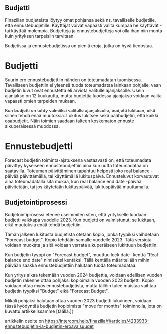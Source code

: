 ## Budjetti

Finazillan budjeteista löytyy omat pohjansa sekä ns. tavalliselle budjetille, että ennustebudjetille. Käyttäjät voivat vapaasti valita kumpaa he käyttävät - tai käyttää molempia. Budjetteja ja ennustebudjetteja voi olla ihan niin monta kuin yrityksen tarpeisiin tarvitaan.

Budjetissa ja ennustebudjetissa on pieniä eroja, jotka on hyvä tiedostaa.

# **Budjetti**

Suurin ero ennustebudjettiin nähden on toteumadatan tuomisessa. Tavalliseen budjettiin ei yleensä tuoda toteumadataa lainkaan pohjalle, vaan budjetin luvut ovat ennustetta eli arviota valitulle ajanjaksolle. Usein ajanjakso on 12 kuukautta, mutta budjettia luodessa ajanjakso voidaan valita vapaasti omien tarpeiden mukaan.

Kun budjetti on tehty valmiiksi valitulle ajanjaksolle, budjetti lukitaan, eikä siihen tehdä enää muutoksia. Lukitus lukitsee sekä pääbudjetin, että kaikki osabudjetit. Näin toimien saadaan talteen koskematon ennuste alkuperäisessä muodossa.

# **Ennustebudjetti**

Forecast budjetin toiminta-ajatuksena vastaavasti on, että toteumadata päivittyy kyseiseen ennustebudjettiin aina kun uutta toteumadataa on saatavilla. Toteuman päivittäminen tapahtuu helposti joko real balance -päivää päivittämällä, tai käyttämällä lukituspäivä. Ennusteluvut korvautuvat aina toteumadatalla sitä mukaa, kun real balance end date -päivää päivitetään, tai jos käytetään lukituspäivää, lukituspäivää muuttamalla.

## **Budjetointiprosessi**

Budjetointiprosessi etenee useimmiten siten, että yritykselle luodaan budjetti vaikkapa vuodelle 2023. Kun budjetti on valmistunut, se lukitaan, eikä muutoksia enää tehdä budjettiin.

Tämän jälkeen lukitusta budjetista otetaan kopio, jonka tyypiksi vaihdetaan "Forecast budget". Kopio tehdään samalle vuodelle 2023. Tätä versiota voidaan muokata ja sitä voidaan verrata alkuperäiseen lukittuun budjettiin.

Kun budjetin tyyppi on "Forecast budget", muuttuu lock date -kenttä "Real balance end date" nimiseksi kentäksi. Tällä kentällä määritellään mihin päivään saakka ennustebudjettiin halutaan tuoda toteumadataa.

Kun yritys alkaa tekemään vuoden 2024 budjettia, voidaan edellisen vuoden budjetin rakenne ottaa pohjaksi kopioimalla vuoden 2023 budjetti. Kopio voidaan ottaa myös ennustebudjetista, mutta tällöin tulee muistaa vaihtaa budjetin tyypiksi "Budget" eikä "Forecast Budget".

Mikäli pohjaksi halutaan ottaa vuoden 2023 budjetti lukuineen, voidaan tässä hyödyntää budjetin kopioimista "move for months" toiminnolla, jota on kuvattu artikkelissamme [täällä.]( 



artikkelin osoite on https://intercom.help/finazilla/fi/articles/4233933-ennustebudjetin-ja-budjetin-eroavaisuudet

